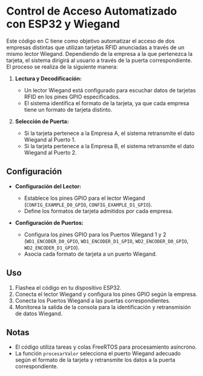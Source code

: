 # Control de Acceso Automatizado con ESP32 y Wiegand

Este código en C tiene como objetivo automatizar el acceso de dos empresas distintas que utilizan tarjetas RFID anunciadas a través de un mismo lector Wiegand. Dependiendo de la empresa a la que pertenezca la tarjeta, el sistema dirigirá al usuario a través de la puerta correspondiente. El proceso se realiza de la siguiente manera:

1. **Lectura y Decodificación:**
   - Un lector Wiegand está configurado para escuchar datos de tarjetas RFID en los pines GPIO especificados.
   - El sistema identifica el formato de la tarjeta, ya que cada empresa tiene un formato de tarjeta distinto.

2. **Selección de Puerta:**
   - Si la tarjeta pertenece a la Empresa A, el sistema retransmite el dato Wiegand al Puerto 1.
   - Si la tarjeta pertenece a la Empresa B, el sistema retransmite el dato Wiegand al Puerto 2.

## Configuración

- **Configuración del Lector:**
  - Establece los pines GPIO para el lector Wiegand (`CONFIG_EXAMPLE_D0_GPIO`, `CONFIG_EXAMPLE_D1_GPIO`).
  - Define los formatos de tarjeta admitidos por cada empresa.

- **Configuración de Puertos:**
  - Configura los pines GPIO para los Puertos Wiegand 1 y 2 (`WD1_ENCODER_D0_GPIO`, `WD1_ENCODER_D1_GPIO`, `WD2_ENCODER_D0_GPIO`, `WD2_ENCODER_D1_GPIO`).
  - Asocia cada formato de tarjeta a un puerto Wiegand.

## Uso

1. Flashea el código en tu dispositivo ESP32.
2. Conecta el lector Wiegand y configura los pines GPIO según la empresa.
3. Conecta los Puertos Wiegand a las puertas correspondientes.
4. Monitorea la salida de la consola para la identificación y retransmisión de datos Wiegand.

## Notas

- El código utiliza tareas y colas FreeRTOS para procesamiento asíncrono.
- La función `procesarValor` selecciona el puerto Wiegand adecuado según el formato de la tarjeta y retransmite los datos a la puerta correspondiente.

